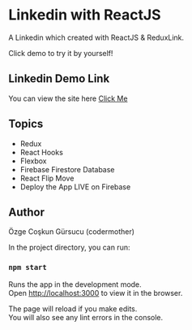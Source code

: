 # Linkedin with ReactJS

A Linkedin which created with ReactJS & ReduxLink.

Click demo to try it by yourself!

## Linkedin Demo Link

You can view the site here
[Click Me](https://linkedin-clone-v02.web.app/)

## Topics

- Redux
- React Hooks
- Flexbox
- Firebase Firestore Database
- React Flip Move
- Deploy the App LIVE on Firebase

## Author

Özge Coşkun Gürsucu (codermother)

In the project directory, you can run:

### `npm start`

Runs the app in the development mode.\
Open [http://localhost:3000](http://localhost:3000) to view it in the browser.

The page will reload if you make edits.\
You will also see any lint errors in the console.
